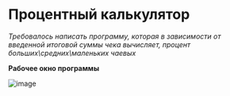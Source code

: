 # Процентный калькулятор

*Требовалось написать программу, которая в зависимости от введенной итоговой суммы  чека вычисляет, процент больших\средних\маленьких чаевых*

**Рабочее окно программы**

![image](https://user-images.githubusercontent.com/113628391/190592510-91494bfc-62c5-46cd-93e9-e0699f8cd051.png)
